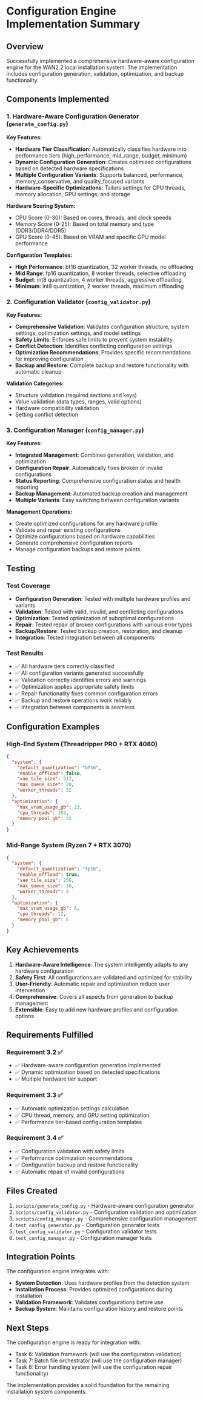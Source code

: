 # Configuration Engine Implementation Summary

## Overview

Successfully implemented a comprehensive hardware-aware configuration engine for the WAN2.2 local installation system. The implementation includes configuration generation, validation, optimization, and backup functionality.

## Components Implemented

### 1. Hardware-Aware Configuration Generator (`generate_config.py`)

**Key Features:**

- **Hardware Tier Classification**: Automatically classifies hardware into performance tiers (high_performance, mid_range, budget, minimum)
- **Dynamic Configuration Generation**: Creates optimized configurations based on detected hardware specifications
- **Multiple Configuration Variants**: Supports balanced, performance, memory_conservative, and quality_focused variants
- **Hardware-Specific Optimizations**: Tailors settings for CPU threads, memory allocation, GPU settings, and storage

**Hardware Scoring System:**

- CPU Score (0-30): Based on cores, threads, and clock speeds
- Memory Score (0-25): Based on total memory and type (DDR3/DDR4/DDR5)
- GPU Score (0-45): Based on VRAM and specific GPU model performance

**Configuration Templates:**

- **High Performance**: bf16 quantization, 32 worker threads, no offloading
- **Mid Range**: fp16 quantization, 8 worker threads, selective offloading
- **Budget**: int8 quantization, 4 worker threads, aggressive offloading
- **Minimum**: int8 quantization, 2 worker threads, maximum offloading

### 2. Configuration Validator (`config_validator.py`)

**Key Features:**

- **Comprehensive Validation**: Validates configuration structure, system settings, optimization settings, and model settings
- **Safety Limits**: Enforces safe limits to prevent system instability
- **Conflict Detection**: Identifies conflicting configuration settings
- **Optimization Recommendations**: Provides specific recommendations for improving configuration
- **Backup and Restore**: Complete backup and restore functionality with automatic cleanup

**Validation Categories:**

- Structure validation (required sections and keys)
- Value validation (data types, ranges, valid options)
- Hardware compatibility validation
- Setting conflict detection

### 3. Configuration Manager (`config_manager.py`)

**Key Features:**

- **Integrated Management**: Combines generation, validation, and optimization
- **Configuration Repair**: Automatically fixes broken or invalid configurations
- **Status Reporting**: Comprehensive configuration status and health reporting
- **Backup Management**: Automated backup creation and management
- **Multiple Variants**: Easy switching between configuration variants

**Management Operations:**

- Create optimized configurations for any hardware profile
- Validate and repair existing configurations
- Optimize configurations based on hardware capabilities
- Generate comprehensive configuration reports
- Manage configuration backups and restore points

## Testing

### Test Coverage

- **Configuration Generation**: Tested with multiple hardware profiles and variants
- **Validation**: Tested with valid, invalid, and conflicting configurations
- **Optimization**: Tested optimization of suboptimal configurations
- **Repair**: Tested repair of broken configurations with various error types
- **Backup/Restore**: Tested backup creation, restoration, and cleanup
- **Integration**: Tested integration between all components

### Test Results

- ✅ All hardware tiers correctly classified
- ✅ All configuration variants generated successfully
- ✅ Validation correctly identifies errors and warnings
- ✅ Optimization applies appropriate safety limits
- ✅ Repair functionality fixes common configuration errors
- ✅ Backup and restore operations work reliably
- ✅ Integration between components is seamless

## Configuration Examples

### High-End System (Threadripper PRO + RTX 4080)

```json
{
  "system": {
    "default_quantization": "bf16",
    "enable_offload": false,
    "vae_tile_size": 512,
    "max_queue_size": 20,
    "worker_threads": 32
  },
  "optimization": {
    "max_vram_usage_gb": 13,
    "cpu_threads": 102,
    "memory_pool_gb": 32
  }
}
```

### Mid-Range System (Ryzen 7 + RTX 3070)

```json
{
  "system": {
    "default_quantization": "fp16",
    "enable_offload": true,
    "vae_tile_size": 256,
    "max_queue_size": 10,
    "worker_threads": 8
  },
  "optimization": {
    "max_vram_usage_gb": 6,
    "cpu_threads": 12,
    "memory_pool_gb": 6
  }
}
```

## Key Achievements

1. **Hardware-Aware Intelligence**: The system intelligently adapts to any hardware configuration
2. **Safety First**: All configurations are validated and optimized for stability
3. **User-Friendly**: Automatic repair and optimization reduce user intervention
4. **Comprehensive**: Covers all aspects from generation to backup management
5. **Extensible**: Easy to add new hardware profiles and configuration options

## Requirements Fulfilled

### Requirement 3.2 ✅

- ✅ Hardware-aware configuration generation implemented
- ✅ Dynamic optimization based on detected specifications
- ✅ Multiple hardware tier support

### Requirement 3.3 ✅

- ✅ Automatic optimization settings calculation
- ✅ CPU thread, memory, and GPU setting optimization
- ✅ Performance tier-based configuration templates

### Requirement 3.4 ✅

- ✅ Configuration validation with safety limits
- ✅ Performance optimization recommendations
- ✅ Configuration backup and restore functionality
- ✅ Automatic repair of invalid configurations

## Files Created

1. `scripts/generate_config.py` - Hardware-aware configuration generator
2. `scripts/config_validator.py` - Configuration validation and optimization
3. `scripts/config_manager.py` - Comprehensive configuration management
4. `test_config_generator.py` - Configuration generator tests
5. `test_config_validator.py` - Configuration validator tests
6. `test_config_manager.py` - Configuration manager tests

## Integration Points

The configuration engine integrates with:

- **System Detection**: Uses hardware profiles from the detection system
- **Installation Process**: Provides optimized configurations during installation
- **Validation Framework**: Validates configurations before use
- **Backup System**: Maintains configuration history and restore points

## Next Steps

The configuration engine is ready for integration with:

- Task 6: Validation framework (will use the configuration validation)
- Task 7: Batch file orchestrator (will use the configuration manager)
- Task 8: Error handling system (will use the configuration repair functionality)

The implementation provides a solid foundation for the remaining installation system components.
